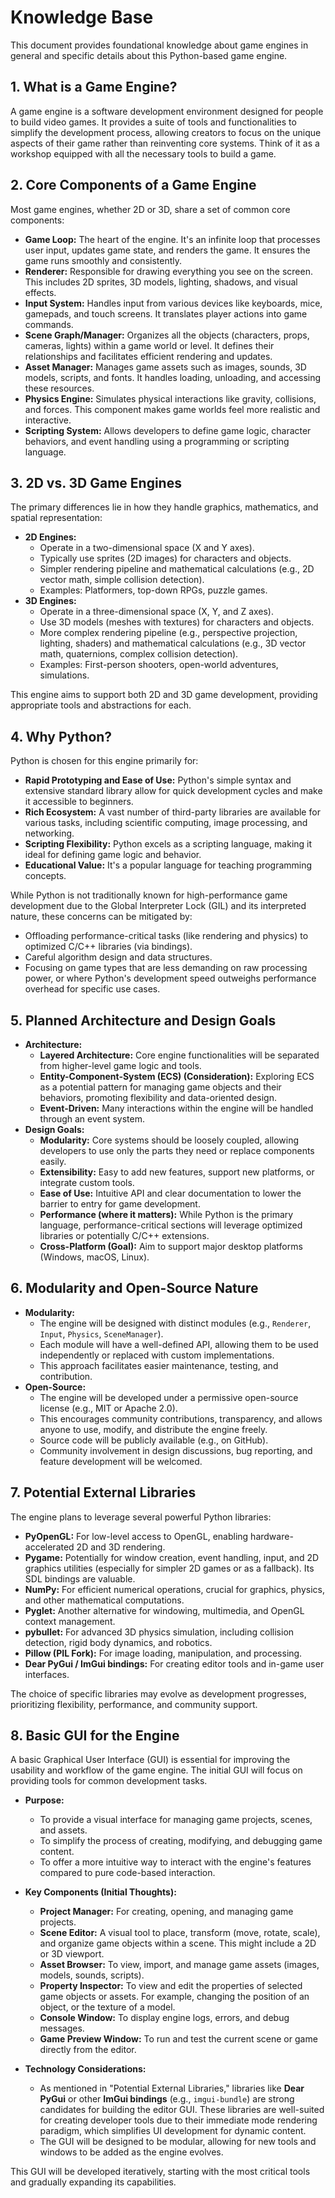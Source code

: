 # Knowledge Base

This document provides foundational knowledge about game engines in general and specific details about this Python-based game engine.

## 1. What is a Game Engine?

A game engine is a software development environment designed for people to build video games. It provides a suite of tools and functionalities to simplify the development process, allowing creators to focus on the unique aspects of their game rather than reinventing core systems. Think of it as a workshop equipped with all the necessary tools to build a game.

## 2. Core Components of a Game Engine

Most game engines, whether 2D or 3D, share a set of common core components:

*   **Game Loop:** The heart of the engine. It's an infinite loop that processes user input, updates game state, and renders the game. It ensures the game runs smoothly and consistently.
*   **Renderer:** Responsible for drawing everything you see on the screen. This includes 2D sprites, 3D models, lighting, shadows, and visual effects.
*   **Input System:** Handles input from various devices like keyboards, mice, gamepads, and touch screens. It translates player actions into game commands.
*   **Scene Graph/Manager:** Organizes all the objects (characters, props, cameras, lights) within a game world or level. It defines their relationships and facilitates efficient rendering and updates.
*   **Asset Manager:** Manages game assets such as images, sounds, 3D models, scripts, and fonts. It handles loading, unloading, and accessing these resources.
*   **Physics Engine:** Simulates physical interactions like gravity, collisions, and forces. This component makes game worlds feel more realistic and interactive.
*   **Scripting System:** Allows developers to define game logic, character behaviors, and event handling using a programming or scripting language.

## 3. 2D vs. 3D Game Engines

The primary differences lie in how they handle graphics, mathematics, and spatial representation:

*   **2D Engines:**
    *   Operate in a two-dimensional space (X and Y axes).
    *   Typically use sprites (2D images) for characters and objects.
    *   Simpler rendering pipeline and mathematical calculations (e.g., 2D vector math, simple collision detection).
    *   Examples: Platformers, top-down RPGs, puzzle games.
*   **3D Engines:**
    *   Operate in a three-dimensional space (X, Y, and Z axes).
    *   Use 3D models (meshes with textures) for characters and objects.
    *   More complex rendering pipeline (e.g., perspective projection, lighting, shaders) and mathematical calculations (e.g., 3D vector math, quaternions, complex collision detection).
    *   Examples: First-person shooters, open-world adventures, simulations.

This engine aims to support both 2D and 3D game development, providing appropriate tools and abstractions for each.

## 4. Why Python?

Python is chosen for this engine primarily for:

*   **Rapid Prototyping and Ease of Use:** Python's simple syntax and extensive standard library allow for quick development cycles and make it accessible to beginners.
*   **Rich Ecosystem:** A vast number of third-party libraries are available for various tasks, including scientific computing, image processing, and networking.
*   **Scripting Flexibility:** Python excels as a scripting language, making it ideal for defining game logic and behavior.
*   **Educational Value:** It's a popular language for teaching programming concepts.

While Python is not traditionally known for high-performance game development due to the Global Interpreter Lock (GIL) and its interpreted nature, these concerns can be mitigated by:
*   Offloading performance-critical tasks (like rendering and physics) to optimized C/C++ libraries (via bindings).
*   Careful algorithm design and data structures.
*   Focusing on game types that are less demanding on raw processing power, or where Python's development speed outweighs performance overhead for specific use cases.

## 5. Planned Architecture and Design Goals

*   **Architecture:**
    *   **Layered Architecture:** Core engine functionalities will be separated from higher-level game logic and tools.
    *   **Entity-Component-System (ECS) (Consideration):** Exploring ECS as a potential pattern for managing game objects and their behaviors, promoting flexibility and data-oriented design.
    *   **Event-Driven:** Many interactions within the engine will be handled through an event system.
*   **Design Goals:**
    *   **Modularity:** Core systems should be loosely coupled, allowing developers to use only the parts they need or replace components easily.
    *   **Extensibility:** Easy to add new features, support new platforms, or integrate custom tools.
    *   **Ease of Use:** Intuitive API and clear documentation to lower the barrier to entry for game development.
    *   **Performance (where it matters):** While Python is the primary language, performance-critical sections will leverage optimized libraries or potentially C/C++ extensions.
    *   **Cross-Platform (Goal):** Aim to support major desktop platforms (Windows, macOS, Linux).

## 6. Modularity and Open-Source Nature

*   **Modularity:**
    *   The engine will be designed with distinct modules (e.g., `Renderer`, `Input`, `Physics`, `SceneManager`).
    *   Each module will have a well-defined API, allowing them to be used independently or replaced with custom implementations.
    *   This approach facilitates easier maintenance, testing, and contribution.
*   **Open-Source:**
    *   The engine will be developed under a permissive open-source license (e.g., MIT or Apache 2.0).
    *   This encourages community contributions, transparency, and allows anyone to use, modify, and distribute the engine freely.
    *   Source code will be publicly available (e.g., on GitHub).
    *   Community involvement in design discussions, bug reporting, and feature development will be welcomed.

## 7. Potential External Libraries

The engine plans to leverage several powerful Python libraries:

*   **PyOpenGL:** For low-level access to OpenGL, enabling hardware-accelerated 2D and 3D rendering.
*   **Pygame:** Potentially for window creation, event handling, input, and 2D graphics utilities (especially for simpler 2D games or as a fallback). Its SDL bindings are valuable.
*   **NumPy:** For efficient numerical operations, crucial for graphics, physics, and other mathematical computations.
*   **Pyglet:** Another alternative for windowing, multimedia, and OpenGL context management.
*   **pybullet:** For advanced 3D physics simulation, including collision detection, rigid body dynamics, and robotics.
*   **Pillow (PIL Fork):** For image loading, manipulation, and processing.
*   **Dear PyGui / ImGui bindings:** For creating editor tools and in-game user interfaces.

The choice of specific libraries may evolve as development progresses, prioritizing flexibility, performance, and community support.

## 8. Basic GUI for the Engine

A basic Graphical User Interface (GUI) is essential for improving the usability and workflow of the game engine. The initial GUI will focus on providing tools for common development tasks.

*   **Purpose:**
    *   To provide a visual interface for managing game projects, scenes, and assets.
    *   To simplify the process of creating, modifying, and debugging game content.
    *   To offer a more intuitive way to interact with the engine's features compared to pure code-based interaction.

*   **Key Components (Initial Thoughts):**
    *   **Project Manager:** For creating, opening, and managing game projects.
    *   **Scene Editor:** A visual tool to place, transform (move, rotate, scale), and organize game objects within a scene. This might include a 2D or 3D viewport.
    *   **Asset Browser:** To view, import, and manage game assets (images, models, sounds, scripts).
    *   **Property Inspector:** To view and edit the properties of selected game objects or assets. For example, changing the position of an object, or the texture of a model.
    *   **Console Window:** To display engine logs, errors, and debug messages.
    *   **Game Preview Window:** To run and test the current scene or game directly from the editor.

*   **Technology Considerations:**
    *   As mentioned in "Potential External Libraries," libraries like **Dear PyGui** or other **ImGui bindings** (e.g., `imgui-bundle`) are strong candidates for building the editor GUI. These libraries are well-suited for creating developer tools due to their immediate mode rendering paradigm, which simplifies UI development for dynamic content.
    *   The GUI will be designed to be modular, allowing for new tools and windows to be added as the engine evolves.

This GUI will be developed iteratively, starting with the most critical tools and gradually expanding its capabilities.

